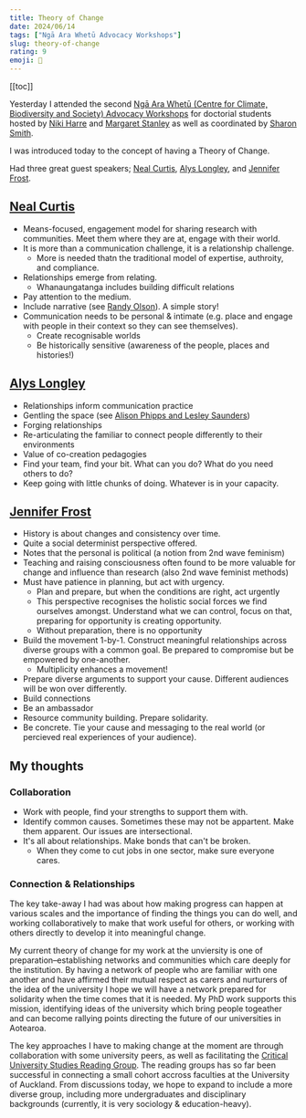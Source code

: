 ```yaml
---
title: Theory of Change
date: 2024/06/14
tags: ["Ngā Ara Whetū Advocacy Workshops"]
slug: theory-of-change
rating: 9
emoji: 🌊
---
```


[[toc]]

Yesterday I attended the second [Ngā Ara Whetū (Centre for Climate, Biodiversity and Society) Advocacy Workshops](/blog/tags#Ngā-Ara-Whetū-Advocacy-Workshops) for doctorial students hosted by [Niki Harre](https://profiles.auckland.ac.nz/n-harre) and [Margaret Stanley](https://profiles.auckland.ac.nz/mc-stanley) as well as coordinated by [Sharon Smith](https://profiles.auckland.ac.nz/sharon-smith).

I was introduced today to the concept of having a Theory of Change.

Had three great guest speakers; [Neal Curtis](https://profiles.auckland.ac.nz/n-curtis), [Alys Longley](https://profiles.auckland.ac.nz/a-longley), and [Jennifer Frost](https://profiles.auckland.ac.nz/j-frost).

## [Neal Curtis](https://profiles.auckland.ac.nz/n-curtis)
- Means-focused, engagement model for sharing research with communities. Meet them where they are at, engage with their world.
- It is more than a communication challenge, it is a relationship challenge.
    - More is needed thatn the traditional model of expertise, authroity, and compliance.
- Relationships emerge from relating.
    - Whanaungatanga includes building difficult relations
- Pay attention to the medium.
- Include narrative (see [Randy Olson](https://www.goodreads.com/book/show/25245928-houston-we-have-a-narrative)). A simple story!
- Communication needs to be personal & intimate (e.g. place and engage with people in their context so they can see themselves).
    - Create recognisable worlds
    - Be historically sensitive (awareness of the people, places and histories!)

## [Alys Longley](https://profiles.auckland.ac.nz/a-longley)
- Relationships inform communication practice
- Gentling the space (see [Alison Phipps and Lesley Saunders](http://eprints.gla.ac.uk/24444/))
- Forging relationships
- Re-articulating the familiar to connect people differently to their environments
- Value of co-creation pedagogies
- Find your team, find your bit. What can you do? What do you need others to do?
- Keep going with little chunks of doing. Whatever is in your capacity.

## [Jennifer Frost](https://profiles.auckland.ac.nz/j-frost)
- History is about changes and consistency over time.
- Quite a social determinist perspective offered.
- Notes that the personal is political (a notion from 2nd wave feminism)
- Teaching and raising consciousness often found to be more valuable for change and influence than research (also 2nd wave feminist methods)
- Must have patience in planning, but act with urgency.
    - Plan and prepare, but when the conditions are right, act urgently
    - This perspective recognises the holistic social forces we find ourselves amongst. Understand what we can control, focus on that, preparing for opportunity is creating opportunity.
    - Without preparation, there is no opportunity
- Build the movement 1-by-1. Construct meaningful relationships across diverse groups with a common goal. Be prepared to compromise but be empowered by one-another. 
    - Multiplicity enhances a movement!
- Prepare diverse arguments to support your cause. Different audiences will be won over differently.
- Build connections
- Be an ambassador
- Resource community building. Prepare solidarity.
- Be concrete. Tie your cause and messaging to the real world (or percieved real experiences of your audience).


## My thoughts
### Collaboration
- Work with people, find your strengths to support them with.
- Identify common causes. Sometimes these may not be appartent. Make them apparent. Our issues are intersectional.
- It's all about relationships. Make bonds that can't be broken.
    - When they come to cut jobs in one sector, make sure everyone cares.

### Connection & Relationships
The key take-away I had was about how making progress can happen at various scales and the importance of finding the things you can do well, and working collaboratively to make that work useful for others, or working with others directly to develop it into meaningful change.


My current theory of change for my work at the unviersity is one of preparation–establishing networks and communities which care deeply for the institution. By having a network of people who are familiar with one another and have affirmed their mutual respect as carers and nurturers of the idea of the university I hope we will have a network prepared for solidarity when the time comes that it is needed. My PhD work supports this mission, identifying ideas of the university which bring people togeather and can become rallying points directing the future of our universities in Aotearoa.


The key approaches I have to making change at the moment are through collaboration with some university peers, as well as facilitating the [Critical University Studies Reading Group](/blog/critical-university-studies-reading-group). The reading groups has so far been successful in connecting a small cohort accross faculties at the University of Auckland. From discussions today, we hope to expand to include a more diverse group, including more undergraduates and disciplinary backgrounds (currently, it is very sociology & education-heavy).

